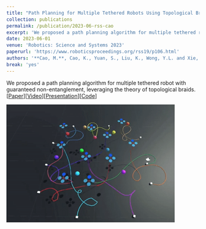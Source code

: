 ```yaml
---
title: "Path Planning for Multiple Tethered Robots Using Topological Braids"
collection: publications
permalink: /publication/2023-06-rss-cao
excerpt: 'We proposed a path planning algorithm for multiple tethered robot with guaranteed non-entanglement, leveraging the theory of topological braids.'
date: 2023-06-01
venue: 'Robotics: Science and Systems 2023'
paperurl: 'https://www.roboticsproceedings.org/rss19/p106.html'
authors: '**Cao, M.**, Cao, K., Yuan, S., Liu, K., Wong, Y.L. and Xie, L.'
break: 'yes'
---
```


We proposed a path planning algorithm for multiple tethered robot with guaranteed non-entanglement, leveraging the theory of topological braids. \[[Paper](https://www.roboticsproceedings.org/rss19/p106.html)\]\[[Video](https://youtu.be/igP7eaOyZuc?si=JnqFPzdO9TdRhEz0)\]\[[Presentation](https://www.youtube.com/watch?v=0-WXg0hH5Co&t=4976s)\]\[[Code](https://github.com/caomuqing/tethered_robots_path_planning)\]

<img style="float: center;" src="/images/rss1.gif"> 